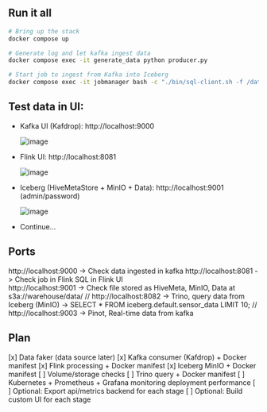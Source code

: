 ## Run it all
```bash
# Bring up the stack
docker compose up

# Generate log and let kafka ingest data
docker compose exec -it generate_data python producer.py

# Start job to ingest from Kafka into Iceberg
docker compose exec -it jobmanager bash -c "./bin/sql-client.sh -f /data/kafka-to-iceberg.sql"
```

## Test data in UI:
* Kafka UI (Kafdrop): http://localhost:9000
  
  ![image](https://github.com/user-attachments/assets/b47615f9-baef-4170-a165-250ef4bd9dca)

* Flink UI: http://localhost:8081
  
  ![image](https://github.com/user-attachments/assets/ab7aee08-e145-439f-b4a3-ccbbb32b34fe)

* Iceberg (HiveMetaStore + MinIO + Data): http://localhost:9001 (admin/password)
  
  ![image](https://github.com/user-attachments/assets/9816f55c-fe5a-4e06-a494-50d27b43329e)

* Continue...

## Ports 
http://localhost:9000	-> Check data ingested in kafka
http://localhost:8081	-> Check job in Flink SQL in Flink UI	
http://localhost:9001	-> Check file stored as HiveMeta, MinIO, Data at s3a://warehouse/data/ 
// http://localhost:8082	-> Trino, query data from Iceberg (MinIO) -> SELECT * FROM iceberg.default.sensor_data LIMIT 10;
// http://localhost:9003	-> Pinot, Real-time data from kafka 

## Plan
[x] Data faker (data source later)
[x] Kafka consumer (Kafdrop) + Docker manifest
[x] Flink processing + Docker manifest
[x] Iceberg MinIO + Docker manifest
[ ] Volume/storage checks
[ ] Trino query + Docker manifest
[ ] Kubernetes + Prometheus + Grafana monitoring deployment performance
[ ] Optional: Export api/metrics backend for each stage 
[ ] Optional: Build custom UI for each stage 


